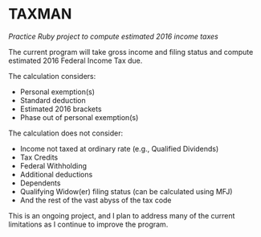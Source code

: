 # TAXMAN
*Practice Ruby project to compute estimated 2016 income taxes*    

The current program will take gross income and filing status and compute estimated 2016 Federal Income Tax due.

The calculation considers:
+ Personal exemption(s)
+ Standard deduction
+ Estimated 2016 brackets
+ Phase out of personal exemption(s)

The calculation does not consider:
+ Income not taxed at ordinary rate (e.g., Qualified Dividends)
+ Tax Credits
+ Federal Withholding
+ Additional deductions
+ Dependents
+ Qualifying Widow(er) filing status (can be calculated using MFJ)
+ And the rest of the vast abyss of the tax code

This is an ongoing project, and I plan to address many of the current limitations as I continue to improve the program.
